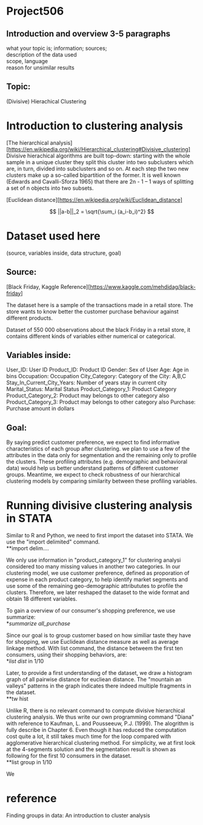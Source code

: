 # Project506
 ## Introduction and overview  3-5 paragraphs
 what your topic is; information; sources; <br />
 description of the data used <br />
 scope, language <br />
 reason for unsimilar results <br />
 ## Topic:
 (Divisive) Hierachical Clustering
# Introduction to clustering analysis
[The hierarchical analysis][https://en.wikipedia.org/wiki/Hierarchical_clustering#Divisive_clustering] 
Divisive hierachical algorithms are built top-down: starting with the whole sample in a unique
cluster they split this cluster into two subclusters which are, in turn, divided into subclusters
and so on. At each step the two new clusters make up a so-called bipartition of the former. It
is well known (Edwards and Cavalli-Sforza 1965) that there are 2n - 1 – 1 ways of splitting a set
of n objects into two subsets. 

[Euclidean distance][https://en.wikipedia.org/wiki/Euclidean_distance]

$$
||a-b||_2 = \sqrt{\sum_i (a_i-b_i)^2}
$$

# Dataset used here 
(source, variables inside, data structure, goal)
## Source:
[Black Friday, Kaggle Reference][https://www.kaggle.com/mehdidag/black-friday]

The dataset here is a sample of the transactions made in a retail store. The store wants to know better the customer purchase behaviour against different products. 

Dataset of 550 000 observations about the black Friday in a retail store, it contains different kinds of variables either numerical or categorical. 

## Variables inside:
User_ID: User ID
Product_ID: Product ID
Gender: Sex of User
Age: Age in bins
Occupation: Occupation
City_Category: Category of the City: A,B,C
Stay_In_Current_City_Years: Number of years stay in current city
Marital_Status: Marital Status
Product_Category_1: Product Category
Product_Category_2: Product may belongs to other category also
Product_Category_3: Product may belongs to other category also
Purchase: Purchase amount in dollars

## Goal:
By saying predict customer preference, we expect to find informative characteristics of each group after clustering.
we plan to use a few of the attributes in the data only for segmentation and the remaining only to profile the clusters. These profiling attributes (e.g. demographic and behavioral data) would help us better understand patterns of different customer groups. Meantime, we expect to check robustness of our hierarchical clustering models by comparing similarity between these profiling variables.

# Running divisive clustering analysis in STATA
Similar to R and Python, we need to first import the dataset into STATA. We use the "import delimited" command. <br />
**import delim....

We only use information in "product_category_1" for clustering analysi considered too many missing values 
in another two categories. In our clustering model, we use customer preference, defined as proporation of expense in 
each product category, to help identify market segments and use some of the remaining geo-demographic attribututes to profile the clusters. Therefore, we later reshaped the dataset to the wide format and obtain 18 different variables.  <br />

To gain a overview of our consumer's shopping preference, we use summarize: <br />
**summarize all_purchase* 

Since our goal is to group customer based on how similiar taste they have for shopping, we use Euclidean distance measure as 
well as average linkage method. With list command, the distance betweem the first ten consumers, using their shopping behaviors, are: <br />
**list dist* in 1/10

Later, to provide a first understanding of the dataset, we draw a histogram graph of all pairwise distance for 
eucliean distance. The "mountain an valleys" patterns in the graph indicates there indeed multiple fragments in the dataset. <br />
**tw hist

Unlike R, there is no relevant command to compute divisive hierarchical clustering analysis. We thus write our own programming
command "Diana" with reference to Kaufman, L. and Pousseeuw, P.J. (1999). The alogrithm is fully describe in Chapter 6. Even
though it has reduced the computation cost quite a lot, it still takes much time for the loop compared with agglomerative hierarchical clustering method. For simplicity, we at first look at the 4-segments solution and the segmentation result is shown as following
for the first 10 consumers in the dataset. <br />
**list group in 1/10

We  <br />


# reference 
Finding groups in data: An introduction to cluster analysis
